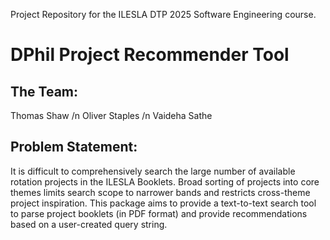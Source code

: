 Project Repository for the ILESLA DTP 2025 Software Engineering course.

# DPhil Project Recommender Tool 
## The Team:
Thomas Shaw /n
Oliver Staples /n
Vaideha Sathe
## Problem Statement:
It is difficult to comprehensively search the large number of available rotation projects in the ILESLA Booklets. Broad sorting of projects into core themes limits search scope to narrower bands and restricts cross-theme project inspiration. This package aims to provide a text-to-text search tool to parse project booklets (in PDF format) and provide recommendations based on a user-created query string.  

